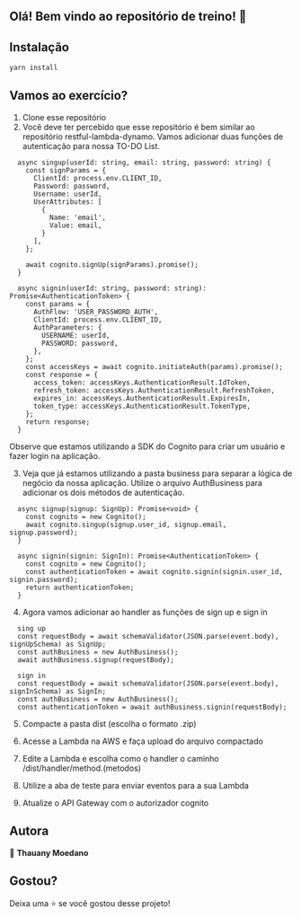 ## Olá! Bem vindo ao repositório de treino! 👋


## Instalação

```sh
yarn install 
```

## Vamos ao exercício?

1. Clone esse repositório
2. Você deve ter percebido que esse repositório é bem similar ao repositório restful-lambda-dynamo. Vamos adicionar duas funções de autenticação para nossa TO-DO List.

```
  async singup(userId: string, email: string, password: string) {
    const signParams = {
      ClientId: process.env.CLIENT_ID,
      Password: password,
      Username: userId,
      UserAttributes: [
        {
          Name: 'email',
          Value: email,
        }
      ],
    };

    await cognito.signUp(signParams).promise();
  }

  async signin(userId: string, password: string): Promise<AuthenticationToken> {
    const params = {
      AuthFlow: 'USER_PASSWORD_AUTH',
      ClientId: process.env.CLIENT_ID,
      AuthParameters: {
        USERNAME: userId,
        PASSWORD: password,
      },
    };
    const accessKeys = await cognito.initiateAuth(params).promise();
    const response = {
      access_token: accessKeys.AuthenticationResult.IdToken,
      refresh_token: accessKeys.AuthenticationResult.RefreshToken,
      expires_in: accessKeys.AuthenticationResult.ExpiresIn,
      token_type: accessKeys.AuthenticationResult.TokenType,
    };
    return response;
  }

```

Observe que estamos utilizando a SDK do Cognito para criar um usuário e fazer login na aplicação.

3. Veja que já estamos utilizando a pasta business para separar a lógica de negócio da nossa aplicação. Utilize o arquivo AuthBusiness para adicionar os dois métodos de autenticação.

```
  async signup(signup: SignUp): Promise<void> {
    const cognito = new Cognito();
    await cognito.singup(signup.user_id, signup.email, signup.password);
  }

  async signin(signin: SignIn): Promise<AuthenticationToken> {
    const cognito = new Cognito();
    const authenticationToken = await cognito.signin(signin.user_id, signin.password);
    return authenticationToken;
  }
```

4. Agora vamos adicionar ao handler as funções de sign up e sign in

```
  sing up
  const requestBody = await schemaValidator(JSON.parse(event.body), signUpSchema) as SignUp;
  const authBusiness = new AuthBusiness();
  await authBusiness.signup(requestBody);

  sign in
  const requestBody = await schemaValidator(JSON.parse(event.body), signInSchema) as SignIn;
  const authBusiness = new AuthBusiness();
  const authenticationToken = await authBusiness.signin(requestBody);
```

5. Compacte a pasta dist (escolha o formato .zip)
6. Acesse a Lambda na AWS e faça upload do arquivo compactado 
7. Edite a Lambda e escolha como o handler o caminho /dist/handler/method.(metodos)
8. Utilize a aba de teste para enviar eventos para a sua Lambda

9. Atualize o API Gateway com o autorizador cognito

## Autora

👤 **Thauany Moedano**


## Gostou?

Deixa uma ⭐️ se você gostou desse projeto!
